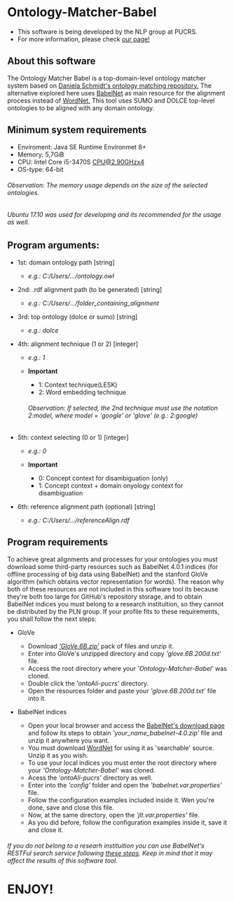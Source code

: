 # Ontology-Matcher-Babel

  * This software is being developed by the NLP group at PUCRS.
  * For more information, please check [our page!](http://www.inf.pucrs.br/linatural/wordpress/)

## About this software

The Ontology Matcher Babel is a top-domain-level ontology matcher system based on [Daniela Schmidt's ontology matching
repository.](https://github.com/danielasch/Ontology-Matcher) The alternative explored here uses [BabelNet](https://babelnet.org/) as main resource for the alignment process instead of [WordNet.](https://wordnet.princeton.edu/)  This tool uses SUMO and DOLCE top-level ontologies to be aligned with any domain ontology.
 
## Minimum system requirements
  
  * Enviroment: Java SE Runtime Environmet 8+
  * Memory:     5,7GiB
  * CPU:        Intel Core i5-3470S CPU@2.90GHzx4
  * OS-type:    64-bit
  
  ###### Observation: The memory usage depends on the size of the selected ontologies.
  ###### Ubuntu 17.10 was used for developing and its recommended for the usage as well.
  
## Program arguments:				       
 
  * 1st: domain ontology path [string]
	* _e.g.: C:/Users/.../ontology.owl_

  * 2nd: .rdf alignment path (to be generated) [string]
	* _e.g.: C:/Users/.../folder_containing_alignment_

  * 3rd: top ontology (dolce or sumo) [string]
	* _e.g.: dolce_

  * 4th: alignment technique (1 or 2) [integer]
	* _e.g.: 1_
        
	* **Important**
		* 1:  Context technique(LESK)
		* 2:  Word embedding technique

       ###### Observation: If selected, the 2nd technique must use the notation _2:model_, where model = 'google' or 'glove' (_e.g.: 2:google_)

  * 5th: context selecting (0 or 1) [integer]
	* _e.g.: 0_

	* **Important**
		* 0:  Concept context for disambiguation (only)
		* 1:  Concept context + domain onyology context for disambiguation

  * 6th: reference alignment path (optional) [string]
  	* _e.g.: C:/Users/.../referenceAlign.rdf_
	
## Program requirements

  To achieve great alignments and processes for your ontologies you must download some third-party resources such as BabelNet 4.0.1 indices (for offline processing of big data using BabelNet) and the stanford GloVe algorithm (which obtains vector representation for words).  The reason why both of these resources are not included in this software tool its because they're both too large for GitHub's repository storage, and to obtain BabelNet indices you must belong to a research instituition, so they cannot be distributed by the PLN group. If your profile fits to these requirements, you shall follow the next steps:
  
  * GloVe
    - Download [_'GloVe.6B.zip'_](nlp.stanford.edu/data/glove.6B.zip) pack of files and unzip it.
    - Enter into GloVe's unzipped directory and copy _'glove.6B.200d.txt'_ file. 
    - Access the root directory where your _'Ontology-Matcher-Babel'_ was cloned.
    - Double click the _'ontoAli-pucrs'_ directory.
    - Open the resources folder and paste your _'glove.6B.200d.txt'_ file into it.
  
  * BabelNet indices
    - Open your local browser and access the [BabelNet's download page](https://babelnet.org/download) and follow its steps to obtain _'your_name_babelnet-4.0.zip'_ file and unzip it anywhere you want.
    - You must download [WordNet](https://wordnet.princeton.edu/download/current-version) for using it as 'searchable' source. Unzip it as you wish.
    - To use your local indices you must enter the root directory where your _'Ontology-Matcher-Babel'_ was cloned.
    - Acess the _'ontoAli-pucrs'_ directory as well.
    - Enter into the _'config'_ folder and open the _'babelnet.var.properties'_ file.
    - Follow the configuration examples included inside it. Wen you're done, save and close this file.
    - Now, at the same directory, open the _'jlt.var.properties'_ file.
    - As you did before, follow the configuration examples inside it, save it and close it.

  ###### If you do not belong to a researh instituition you can use BabelNet's RESTFul search service following [these steps](https://babelnet.org/guide#HowcanIdownloadtheBabelNetindices?). Keep in mind that it may affect the results of this software tool.
  
# ENJOY!
